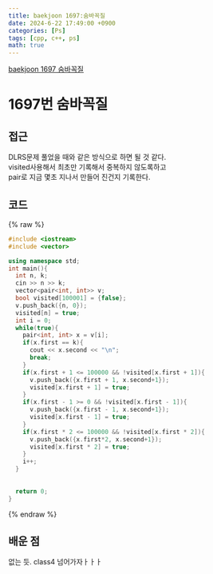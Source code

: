 ```yaml
---
title: baekjoon 1697:숨바꼭질
date: 2024-6-22 17:49:00 +0900
categories: [Ps]
tags: [cpp, c++, ps]
math: true
---
```


[baekjoon 1697 숨바꼭질](https://www.acmicpc.net/problem/1697)

# 1697번 숨바꼭질

## 접근
DLRS문제 풀었을 때와 같은 방식으로 하면 될 것 같다.  
visited사용해서 최초만 기록해서 중복하지 않도록하고  
pair로 지금 몇초 지나서 만들어 진건지 기록한다.

## 코드
{% raw %}
```cpp
#include <iostream>
#include <vector>

using namespace std;
int main(){
  int n, k;
  cin >> n >> k;
  vector<pair<int, int>> v;
  bool visited[100001] = {false};
  v.push_back({n, 0});
  visited[n] = true;
  int i = 0;
  while(true){
    pair<int, int> x = v[i];
    if(x.first == k){
      cout << x.second << "\n";
      break;
    }
    if(x.first + 1 <= 100000 && !visited[x.first + 1]){
      v.push_back({x.first + 1, x.second+1});
      visited[x.first + 1] = true;
    }
    if(x.first - 1 >= 0 && !visited[x.first - 1]){
      v.push_back({x.first - 1, x.second+1});
      visited[x.first - 1] = true;
    }
    if(x.first * 2 <= 100000 && !visited[x.first * 2]){
      v.push_back({x.first*2, x.second+1});
      visited[x.first * 2] = true;
    }
    i++;
  }
  
  
  return 0;
}
```
{% endraw %}
 

## 배운 점

없는 듯. class4 넘어가자ㅏㅏㅏ
